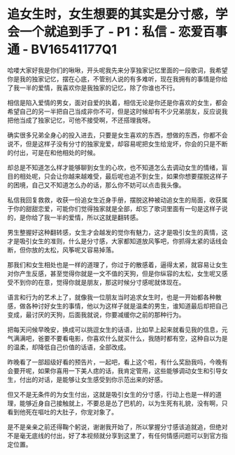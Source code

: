 # 追女生时，女生想要的其实是分寸感，学会一个就追到手了 - P1：私信 - 恋爱百事通 - BV16541177Q1

哈喽大家好我是你们的啾啾，开头呢我先来分享独家记忆里面的一段歌词，我希望你是我的独家记忆，摆在心底，不管别人说的有多难听，现在我拥有的事情是你给了我一半的爱情，我喜欢你是我独家的记忆，除了你谁也不行。

相信是陷入爱情的男女，面对自爱的执着，相信无论是你还是你喜欢的女生，都会希望自己的另一半把自己当成非你不可，但是这时候却有不少兄弟朋友，反应说我把他当成了独家记忆，可他不接受啊，不还搭理我呀。

确实很多兄弟全身心的投入进去，只要是女生喜欢的东西，想做的东西，你都不会说不，但是这样子没有分寸的独家宠爱，却容易呢把女生给宠坏，你会的只是不断的付出，可是在和他相处的时候。

却总是不知道怎么样才能够聊到女生的心坎，也不知道怎么去调动女生的情绪，盲目的相处呢，只会让你越来越难受，最后呢也追不到女生，如果你想要摆脱这样子的困境，自己又不知道怎么办的话，那么你不妨可以点击我头像。

私信我回复救救，收获一份追女生近身手册，摆脱这种被动追女生的局面，收获属于你的甜甜恋爱，可能你们觉得独家就是全部，却忘了歌词里面有一句是这样子说的，是你给了我一半的爱情，所以这就是翻转感。

男生整握好这种翻转感，女生才会越发的觉你有魅力，这才是吸引女生的真情，这才是吸引女生的准则，什么是分寸感，大家都知道放风筝吧，你抓得太紧的话线会断，但你放的太松，风筝呢又容易掉落。

那我们和女生相处也是一样的道理了，你过于的散感着，逼得太紧，就容易让女生对你产生反感，甚至觉得你就是一文不值的天狗，但是你纵容的太松，女生呢又感受不到你的在意，觉得你就是朋友，那这时候分寸感呢就体现在。

语言和行为的艺术上了，就像我一位朋友当时追求女生时，也是一开始都各种散感，做各种讨好女生的事情，他以为这样子就是温柔的男生，谁知道最后却把自己变成，最讨厌的天狗，后面我就说，你要减缓你之前的那种行为。

把每天问候早晚安，换成可以挑逗女生的话语，比如早上起来就看见我的信息，元气满满吧，爸要不要看电影，你喜欢什么就买什么，我随时都有空，这种自以为是的温柔，却降低自己价值的话语，全部改成。

昨晚看了一部超级好看的预告片，一起吧，看上这个啦，有什么奖励我吗，今晚有会要开呢，如果你喜用一下美人痣的话，我肯定管用，这些能够调动女生和引导女生，付出的对话，是能够让女生感受到你示范出来的好感。

但又不是无条件的为女生付出，这就是吸引女生的分寸感，行动上也是一样的道理，能够近身自己接触就上，不要总是怂了巴机的，以为生死有礼貌，没有啊，只看到他死在嘔吐的大肚子，你宠对象了。

是不是亲亲之前还得鞠个躬说，谢谢我开始了，所以掌握分寸感该追就追，但绝对不是毫无底线的付出，好了本视频就分享到这里了，有任何情感问题可以到官方指定位置。

